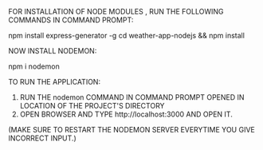FOR INSTALLATION OF NODE MODULES , RUN THE FOLLOWING COMMANDS IN COMMAND PROMPT:

npm install express-generator -g
cd weather-app-nodejs && npm install

NOW INSTALL NODEMON: 

npm i nodemon

TO RUN THE APPLICATION:
1. RUN THE nodemon COMMAND IN COMMAND PROMPT OPENED IN LOCATION OF THE PROJECT'S DIRECTORY
2. OPEN BROWSER AND TYPE http://localhost:3000 AND OPEN IT.

(MAKE SURE TO RESTART THE NODEMON SERVER EVERYTIME YOU GIVE INCORRECT INPUT.)

